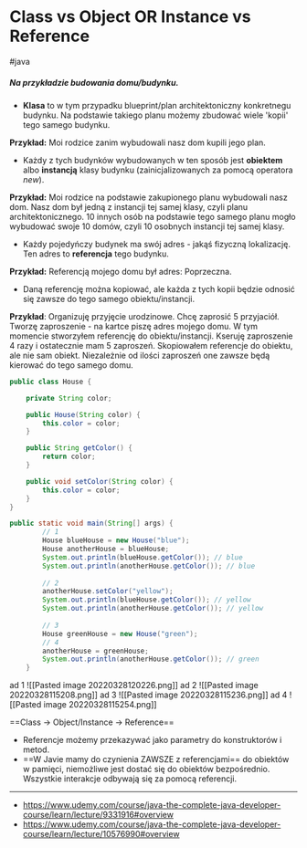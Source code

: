 # Class vs Object OR Instance vs Reference
#java 

##### Na przykładzie budowania domu/budynku.

- **Klasa** to w tym przypadku blueprint/plan architektoniczny konkretnegu budynku. Na podstawie takiego planu możemy zbudować wiele 'kopii' tego samego budynku.

**Przykład:**
Moi rodzice zanim wybudowali nasz dom kupili jego plan.

- Każdy z tych budynków wybudowanych w ten sposób jest **obiektem** albo **instancją** klasy budynku (zainicjalizowanych za pomocą operatora *new*).

**Przykład:**
Moi rodzice na podstawie zakupionego planu wybudowali nasz dom. Nasz dom był jedną z instancji tej samej klasy, czyli planu architektonicznego. 10 innych osób na podstawie tego samego planu mogło wybudować swoje 10 domów, czyli 10 osobnych instancji tej samej klasy.

- Każdy pojedyńczy budynek ma swój adres - jakąś fizyczną lokalizację. Ten adres to **referencja** tego budynku.

**Przykład:**
Referencją mojego domu był adres: Poprzeczna.

- Daną referencję można kopiować, ale każda z tych kopii będzie odnosić się zawsze do tego samego obiektu/instancji.

**Przykład**:
Organizuję przyjęcie urodzinowe. Chcę zaprosić 5 przyjaciół. Tworzę zaproszenie - na kartce piszę adres mojego domu. W tym momencie stworzyłem referencję do obiektu/instancji. Kseruję zaproszenie 4 razy i ostatecznie mam 5 zaproszeń. Skopiowałem referencje do obiektu, ale nie sam obiekt. Niezależnie od ilości zaproszeń one zawsze będą kierować do tego samego domu.

```java
public class House {

    private String color;

    public House(String color) {
        this.color = color;
    }

    public String getColor() {
        return color;
    }

    public void setColor(String color) {
        this.color = color;
    }
}
```

```java
public static void main(String[] args) {
        // 1
		House blueHouse = new House("blue");
        House anotherHouse = blueHouse;
        System.out.println(blueHouse.getColor()); // blue
        System.out.println(anotherHouse.getColor()); // blue
		
		// 2
        anotherHouse.setColor("yellow");
        System.out.println(blueHouse.getColor()); // yellow
        System.out.println(anotherHouse.getColor()); // yellow
		
		// 3
        House greenHouse = new House("green");
        // 4
		anotherHouse = greenHouse;
        System.out.println(anotherHouse.getColor()); // green
    }
```
ad 1
![[Pasted image 20220328120226.png]]
ad 2
![[Pasted image 20220328115208.png]]
ad 3
![[Pasted image 20220328115236.png]]
ad 4
![[Pasted image 20220328115254.png]]

==Class -> Object/Instance -> Reference==

- Referencje możemy przekazywać jako parametry do konstruktorów i metod.
- ==W Javie mamy do czynienia ZAWSZE z referencjami== do obiektów w pamięci, niemożliwe jest dostać się do obiektów bezpośrednio. Wszystkie interakcje odbywają się za pomocą referencji.
---
- https://www.udemy.com/course/java-the-complete-java-developer-course/learn/lecture/9331916#overview
- https://www.udemy.com/course/java-the-complete-java-developer-course/learn/lecture/10576990#overview
